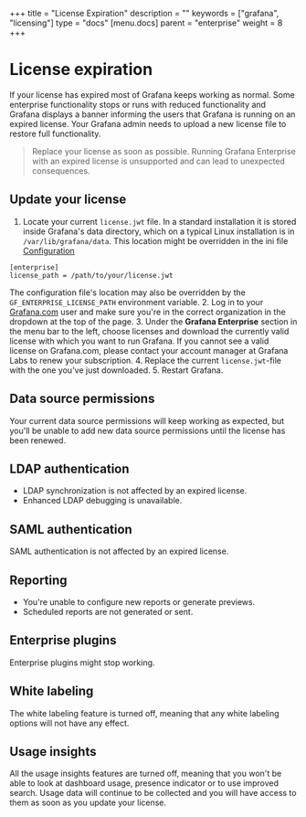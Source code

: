 +++
title = "License Expiration"
description = ""
keywords = ["grafana", "licensing"]
type = "docs"
[menu.docs]
parent = "enterprise"
weight = 8
+++

# License expiration 

If your license has expired most of Grafana keeps working as normal. Some enterprise functionality stops or runs with reduced functionality and Grafana displays a banner informing the users that Grafana is running on an expired license. Your Grafana admin needs to upload a new license file to restore full functionality.

> Replace your license as soon as possible. Running Grafana Enterprise with an expired license is unsupported and can lead to unexpected consequences.

## Update your license

1. Locate your current `license.jwt` file. In a standard installation it is stored inside Grafana's data directory, which on a typical Linux installation is in `/var/lib/grafana/data`. This location might be overridden in the ini file [Configuration](https://grafana.com/docs/grafana/latest/installation/configuration/)
```
[enterprise]
license_path = /path/to/your/license.jwt
```
The configuration file's location may also be overridden by the `GF_ENTERPRISE_LICENSE_PATH` environment variable.
2. Log in to your [Grafana.com](https://grafana.com/login) user and make sure you're in the correct organization in the dropdown at the top of the page.
3. Under the **Grafana Enterprise** section in the menu bar to the left, choose licenses and download the currently valid license with which you want to run Grafana. If you cannot see a valid license on Grafana.com, please contact your account manager at Grafana Labs to renew your subscription.
4. Replace the current `license.jwt`-file with the one you've just downloaded.
5. Restart Grafana.

## Data source permissions

Your current data source permissions will keep working as expected, but you'll be unable to add new data source permissions until the license has been renewed.

## LDAP authentication

* LDAP synchronization is not affected by an expired license.
* Enhanced LDAP debugging is unavailable.

## SAML authentication

SAML authentication is not affected by an expired license.

## Reporting

* You're unable to configure new reports or generate previews.
* Scheduled reports are not generated or sent.

## Enterprise plugins

Enterprise plugins might stop working.

## White labeling

The white labeling feature is turned off, meaning that any white labeling options will not have any effect.

## Usage insights

All the usage insights features are turned off, meaning that you won't be able to look at dashboard usage, presence indicator or to use improved search. Usage data will continue to be collected and you will have access to them as soon as you update your license.
